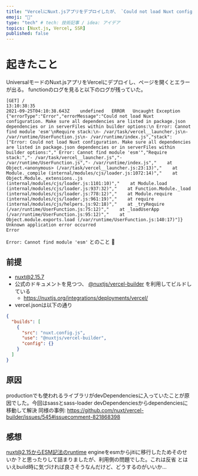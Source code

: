 ```yaml
---
title: "VercelにNuxt.jsアプリをデプロイしたが、 `Could not load Nuxt configuration.` とエラーが出た"
emoji: "💨"
type: "tech" # tech: 技術記事 / idea: アイデア
topics: [Nuxt.js, Vercel, SSR]
published: false
---
```


# 起きたこと

UniversalモードのNuxt.jsアプリをVercelにデプロイし、ページを開くとエラーが出る。
functionのログを見ると以下のログが残っていた。

```
[GET] /
13:10:38:35
2021-09-25T04:10:38.643Z	undefined	ERROR	Uncaught Exception 	{"errorType":"Error","errorMessage":"Could not load Nuxt configuration. Make sure all dependencies are listed in package.json dependencies or in serverFiles within builder options:\n Error: Cannot find module 'esm'\nRequire stack:\n- /var/task/vercel__launcher.js\n- /var/runtime/UserFunction.js\n- /var/runtime/index.js","stack":["Error: Could not load Nuxt configuration. Make sure all dependencies are listed in package.json dependencies or in serverFiles within builder options:"," Error: Cannot find module 'esm'","Require stack:","- /var/task/vercel__launcher.js","- /var/runtime/UserFunction.js","- /var/runtime/index.js","    at Object.<anonymous> (/var/task/vercel__launcher.js:23:13)","    at Module._compile (internal/modules/cjs/loader.js:1072:14)","    at Object.Module._extensions..js (internal/modules/cjs/loader.js:1101:10)","    at Module.load (internal/modules/cjs/loader.js:937:32)","    at Function.Module._load (internal/modules/cjs/loader.js:778:12)","    at Module.require (internal/modules/cjs/loader.js:961:19)","    at require (internal/modules/cjs/helpers.js:92:18)","    at _tryRequire (/var/runtime/UserFunction.js:75:12)","    at _loadUserApp (/var/runtime/UserFunction.js:95:12)","    at Object.module.exports.load (/var/runtime/UserFunction.js:140:17)"]}
Unknown application error occurred
Error
```

`Error: Cannot find module 'esm'` とのこと 🤔

## 前提
- nuxt@2.15.7
- 公式のドキュメントを見つつ、 [@nuxtjs/vercel-builder](https://github.com/nuxt/vercel-builder) を利用してビルドしている
  - https://nuxtjs.org/integrations/deployments/vercel/
- vercel.jsonは以下の通り

```json
{
  "builds": [
    {
      "src": "nuxt.config.js",
      "use": "@nuxtjs/vercel-builder",
      "config": {}
    }
  ]
}
```

## 原因

productionでも使われるライブラリがdevDependenciesに入っていたことが原因でした。今回はsassとsass-loader
devDependenciesからdependenciesに移動して解決
同様の事例: https://github.com/nuxt/vercel-builder/issues/545#issuecomment-821868398

## 感想

nuxt@2.15からESM記法のruntime engineをesmからjitiに移行したためそのせいか？と思ったりして詰まりましたが、利用側の問題でした。これは反省
とはいえbuild時に気づければ良さそうなんだけど、どうするのがいいか…
